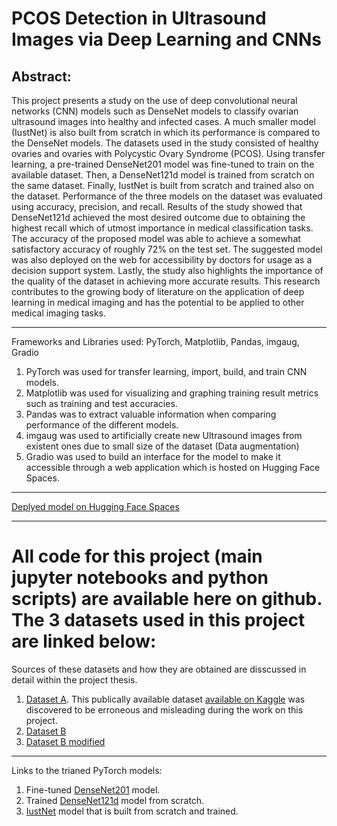 # PCOS Detection in Ultrasound Images via Deep Learning and CNNs
## Abstract:
This project presents a study on the use of deep convolutional neural networks (CNN) models such as DenseNet models to classify ovarian ultrasound images into healthy and infected cases. A much smaller model (IustNet) is also built from scratch in which its performance is compared to the DenseNet models. The datasets used in the study consisted of healthy ovaries and ovaries with Polycystic Ovary Syndrome (PCOS). Using transfer learning, a pre-trained DenseNet201 model was fine-tuned to train on the available dataset. Then, a DenseNet121d model is trained from scratch on the same dataset. Finally, IustNet is built from scratch and trained also on the dataset. Performance of the three models on the dataset was evaluated using accuracy, precision, and recall. Results of the study showed that DenseNet121d achieved the most desired outcome due to obtaining the highest recall which of utmost importance in medical classification tasks. The accuracy of the proposed model was able to achieve a somewhat satisfactory accuracy of roughly 72% on the test set. The suggested model was also deployed on the web for accessibility by doctors for usage as a decision support system. Lastly, the study also highlights the importance of the quality of the dataset in achieving more accurate results. This research contributes to the growing body of literature on the application of deep learning in medical imaging and has the potential to be applied to other medical imaging tasks. 
***
Frameworks and Libraries used: PyTorch, Matplotlib, Pandas, imgaug, Gradio <br>
1. PyTorch was used for transfer learning, import, build, and train CNN models. <br>
2. Matplotlib was used for visualizing and graphing training result metrics such as training and test accuracies. <br>
3. Pandas was to extract valuable information when comparing performance of the different models. <br>
4. imgaug was used to artificially create new Ultrasound images from existent ones due to small size of the dataset (Data augmentation) <br>
5. Gradio was used to build an interface for the model to make it accessible through a web application which is hosted on Hugging Face Spaces.
***
[Deplyed model on Hugging Face Spaces](https://huggingface.co/spaces/Haidary/PCOS_detector)
***

# All code for this project (main jupyter notebooks and python scripts) are available here on github. The 3 datasets used in this project are linked below: <br>
Sources of these datasets and how they are obtained are disscussed in detail within the project thesis.
1. [Dataset A](https://drive.google.com/drive/folders/1qPZkE1gftaioks28DPixCuQZ-lqCjMEJ?usp=sharing). This publically available  dataset [available on Kaggle](https://www.kaggle.com/datasets/anaghachoudhari/pcos-detection-using-ultrasound-images) was discovered to be erroneous and misleading during the work on this project. 
2. [Dataset B](https://drive.google.com/drive/folders/1VqDvcmG3UuQFhyO8LWoa7iLssnO8aUEN?usp=sharing)
3. [Dataset B modified](https://drive.google.com/drive/folders/1EIEZz6wjhcxYBjtS6W-ngT6vyR35PmY2?usp=sharing)

***
Links to the trianed PyTorch models: 
1. Fine-tuned [DenseNet201](https://drive.google.com/file/d/13wckgFIl6i1FMjUyfVLdkRkDNBHTrnKQ/view?usp=share_link) model.
2. Trained [DenseNet121d](https://drive.google.com/file/d/1_TmP-vqdl7JvvxaNlhTynvTmbbZnN8PF/view?usp=drive_link) model from scratch.
3. [IustNet](https://drive.google.com/file/d/1-0P-C66B3gg5SLZi2BOHHHqLLGIqjgFm/view?usp=sharing) model that is built from scratch and trained.
